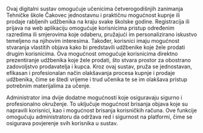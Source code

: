 Ovaj digitalni sustav omogućuje učenicima četverogodišnjih zanimanja Tehničke škole Čakovec jednostavnu i praktičnu mogućnost kupnje ili prodaje rabljenih udžbenika na kraju svake školske godine. Registracija ili prijava na web aplikaciju omogućuje korisnicima pristup određenim razredima ili smjerovima koje odaberu, pružajući im personalizirano iskustvo temeljeno na njihovim interesima. Također, korisnici imaju mogućnost stvaranja vlastitih objava kako bi predstavili udžbenike koje žele prodati drugim korisnicima. Ova mogućnost omogućuje korisnicima direktno prezentiranje udžbenika koje žele prodati, što stvara prostor za obostrano zadovoljstvo prodavatelja i kupca. Kroz ovaj sustav, pruža se jednostavan, efikasan i profesionalan način olakšavanja procesa kupnje i prodaje udžbenika, čime se štedi vrijeme i trud učenika te se im olakšava pristup potrebnim materijalima za učenje.

Administrator ima dvije dodatne mogućnosti koje osiguravaju sigurno i profesionalno okruženje. To uključuje mogućnost brisanja objava koje su napravili korisnici, kao i mogućnost brisanja korisničkih računa. Ove funkcije omogućuju administratoru da održava red i sigurnost na platformi, čime se osigurava povjerenje svih korisnika u sustav.	
